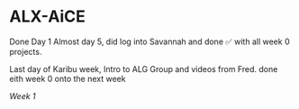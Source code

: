 # ALX-AiCE
Done Day 1
Almost day 5, did log into Savannah and done ✅ with all week 0 projects. 

Last day of Karibu week, Intro to ALG Group and videos from Fred.
done eith week 0 
onto the next week


*Week 1*
